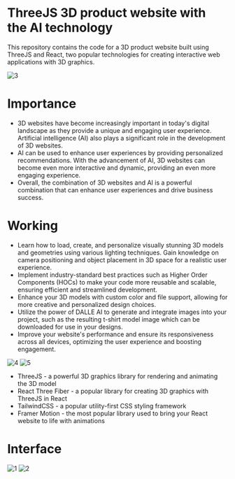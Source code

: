 # ThreeJS 3D product website with the AI technology

This repository contains the code for a 3D product website built using ThreeJS and React, two popular technologies for creating interactive web applications with 3D graphics.

![3](https://user-images.githubusercontent.com/84036525/230363836-24228878-65de-4b9a-aa23-dbb39e36468c.png)

# Importance

* 3D websites have become increasingly important in today's digital landscape as they provide a unique and engaging user experience. Artificial intelligence (AI) also plays a significant role in the development of 3D websites. 
* AI can be used to enhance user experiences by providing personalized recommendations. With the advancement of AI, 3D websites can become even more interactive and dynamic, providing an even more engaging experience.
* Overall, the combination of 3D websites and AI is a powerful combination that can enhance user experiences and drive business success.

# Working

* Learn how to load, create, and personalize visually stunning 3D models and geometries using various lighting techniques. Gain knowledge on camera positioning and object placement in 3D space for a realistic user experience.
* Implement industry-standard best practices such as Higher Order Components (HOCs) to make your code more reusable and scalable, ensuring efficient and streamlined development.
* Enhance your 3D models with custom color and file support, allowing for more creative and personalized design choices.
* Utilize the power of DALLE AI to generate and integrate images into your project, such as the resulting t-shirt model image which can be downloaded for use in your designs.
* Improve your website's performance and ensure its responsiveness across all devices, optimizing the user experience and boosting engagement.

![4](https://user-images.githubusercontent.com/84036525/230364201-1262f1f9-d616-407a-b772-6f03601a2109.png)
![5](https://user-images.githubusercontent.com/84036525/230364245-91d9074a-ff23-40c5-93a5-d9264cbeb3bf.png)

* ThreeJS - a powerful 3D graphics library for rendering and animating the 3D model
* React Three Fiber - a popular library for creating 3D graphics with ThreeJS in React
* TailwindCSS - a popular utility-first CSS styling framework
* Framer Motion - the most popular library used to bring your React website to life with animations

# Interface 
![1](https://user-images.githubusercontent.com/84036525/230364537-8c163e4c-921a-42ab-9716-285559df19da.png)
![2](https://user-images.githubusercontent.com/84036525/230364544-704c3da3-1fef-40d3-a054-1609f1bd8793.png)

